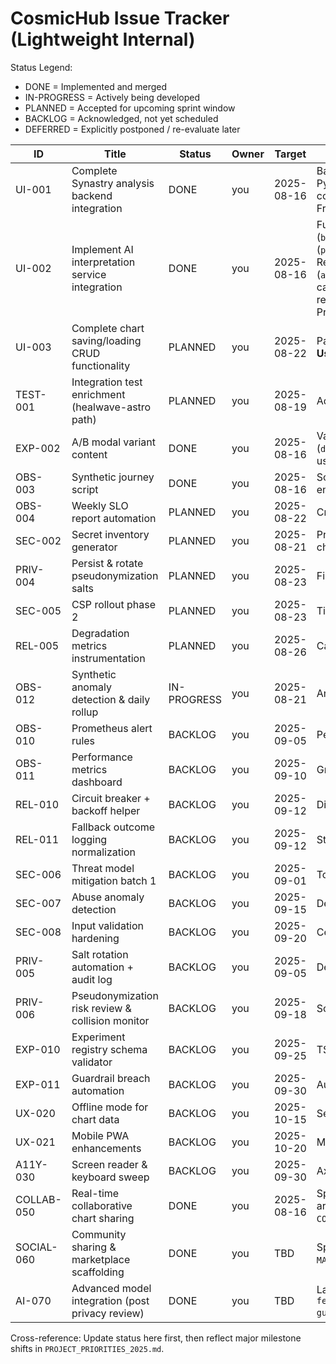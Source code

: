# CosmicHub Issue Tracker (Lightweight Internal)

Status Legend:

- DONE = Implemented and merged
- IN-PROGRESS = Actively being developed
- PLANNED = Accepted for upcoming sprint window
- BACKLOG = Acknowledged, not yet scheduled
- DEFERRED = Explicitly postponed / re-evaluate later

| ID | Title | Status | Owner | Target | Notes | Source Doc |
|----|-------|--------|-------|--------|-------|------------|
| UI-001 | Complete Synastry analysis backend integration | DONE | you | 2025-08-16 | Backend algorithms implemented with PySwissEph, aspect matrices, house overlays, compatibility scoring, and composite charts. Frontend updated to use new API endpoint. | Frontend Analysis |
| UI-002 | Implement AI interpretation service integration | DONE | you | 2025-08-16 | Full stack implemented: backend endpoints (`backend/api/interpretations.py`), service (`packages/integrations/src/xaiService.ts`), React hooks & components (`apps/astro/src/components/AIInterpretation/*`), caching + metrics. Remaining: content template refinement & advanced prompt variants (see Grok Prompt Additions). | Frontend Analysis |
| UI-003 | Complete chart saving/loading CRUD functionality | PLANNED | you | 2025-08-22 | Partial implementation, needs full persistence **→ Use Claude 3.5 Sonnet** | Frontend Analysis |
| TEST-001 | Integration test enrichment (healwave-astro path) | PLANNED | you | 2025-08-19 | Add real component render + assertions | PROJECT_PRIORITIES_2025 |
| EXP-002 | A/B modal variant content | DONE | you | 2025-08-16 | Variant set delivered (`docs/data/upgrade_modal_variants.json`) + usage guide (`UPGRADE_MODAL_COPY_VARIANTS.md`). | PROJECT_PRIORITIES_2025 |
| OBS-003 | Synthetic journey script | DONE | you | 2025-08-16 | Script implemented with passing tests, root endpoint added, transits sample endpoint created | slo-policy.md |
| OBS-004 | Weekly SLO report automation | PLANNED | you | 2025-08-22 | Cron + markdown summary artifact | slo-policy.md |
| SEC-002 | Secret inventory generator | PLANNED | you | 2025-08-21 | Produce JSON consumed by check_secret_ages.py | secret-rotation.md |
| PRIV-004 | Persist & rotate pseudonymization salts | PLANNED | you | 2025-08-23 | Firestore (or file) store + rotation policy | pseudonymization.md |
| SEC-005 | CSP rollout phase 2 | PLANNED | you | 2025-08-23 | Tighten directives / aggregate violations | csp-rollout.md |
| REL-005 | Degradation metrics instrumentation | PLANNED | you | 2025-08-26 | Cache age, fallback counts, retry queue gauge | degradation-matrix.md |
| OBS-012 | Synthetic anomaly detection & daily rollup | IN-PROGRESS | you | 2025-08-21 | Analyze log + daily markdown summary | slo-policy.md |
| OBS-010 | Prometheus alert rules | BACKLOG | you | 2025-09-05 | Pending metrics + synthetic baseline | slo-policy.md |
| OBS-011 | Performance metrics dashboard | BACKLOG | you | 2025-09-10 | Grafana panel skeleton | slo-policy.md |
| REL-010 | Circuit breaker + backoff helper | BACKLOG | you | 2025-09-12 | Disable by default until tuned | degradation-matrix.md |
| REL-011 | Fallback outcome logging normalization | BACKLOG | you | 2025-09-12 | Structured schema for fallbacks | degradation-matrix.md |
| SEC-006 | Threat model mitigation batch 1 | BACKLOG | you | 2025-09-01 | Top risk items only (see threat-model) | threat-model.md |
| SEC-007 | Abuse anomaly detection | BACKLOG | you | 2025-09-15 | Derive thresholds from rate limit logs | threat-model.md |
| SEC-008 | Input validation hardening | BACKLOG | you | 2025-09-20 | Centralize schemas & tighten constraints | threat-model.md |
| PRIV-005 | Salt rotation automation + audit log | BACKLOG | you | 2025-09-05 | Depends on PRIV-004 storage design | pseudonymization.md |
| PRIV-006 | Pseudonymization risk review & collision monitor | BACKLOG | you | 2025-09-18 | Script to sample & check hash distribution | pseudonymization.md |
| EXP-010 | Experiment registry schema validator | BACKLOG | you | 2025-09-25 | TS/Zod -> JSON Schema generation | registry.md |
| EXP-011 | Guardrail breach automation | BACKLOG | you | 2025-09-30 | Auto flag + Slack/webhook prototype | guardrails.md |
| UX-020 | Offline mode for chart data | BACKLOG | you | 2025-10-15 | Service worker caching strategy | PROJECT_PRIORITIES_2025 |
| UX-021 | Mobile PWA enhancements | BACKLOG | you | 2025-10-20 | Manifest audit + install prompt | PROJECT_PRIORITIES_2025 |
| A11Y-030 | Screen reader & keyboard sweep | BACKLOG | you | 2025-09-30 | Axe scan + manual flow tests | PROJECT_PRIORITIES_2025 |
| COLLAB-050 | Real-time collaborative chart sharing | DONE | you | 2025-08-16 | Specification complete: story map, entities, 3 architecture patterns, JSON schema (see `COLLABRATIVE_CHART_SHARING.md`). | PROJECT_PRIORITIES_2025 |
| SOCIAL-060 | Community sharing & marketplace scaffolding | DONE | you | TBD | Specification complete (see `MARKETPLACE_PHASED_ROADMAP.md`). | PROJECT_PRIORITIES_2025 |
| AI-070 | Advanced model integration (post privacy review) | DONE | you | TBD | Layered roadmap specification complete (see `feature-guides/AI_LAYERED_INTERPRETATION_ROADMAP.md`). | PROJECT_PRIORITIES_2025 |

Cross-reference: Update status here first, then reflect major milestone shifts in `PROJECT_PRIORITIES_2025.md`.
